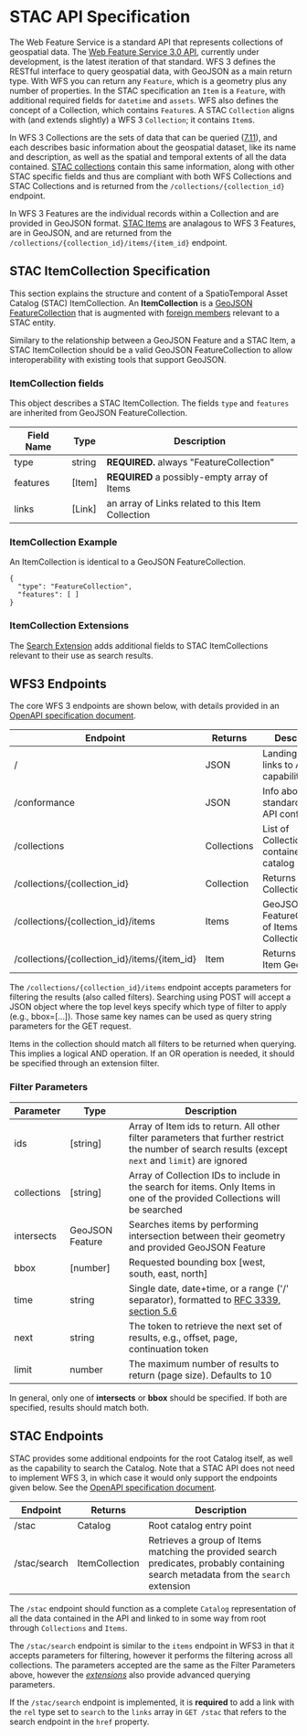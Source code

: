 # STAC API Specification

The Web Feature Service is a standard API that represents collections of geospatial data. The [Web Feature Service 3.0 API](https://github.com/opengeospatial/WFS_FES), currently under development, is the latest iteration of that standard. WFS 3 defines the RESTful interface to query geospatial data, with GeoJSON as a main return type. With WFS you can return any `Feature`, which is a geometry plus any number of properties. In the STAC specification an `Item` is a `Feature`, with additional required fields for `datetime` and `assets`. WFS also defines the concept of a Collection, which contains `Feature`s. A STAC `Collection` aligns with (and extends slightly) a WFS 3 `Collection`; it contains `Item`s.

In WFS 3 Collections are the sets of data that can be queried ([7.11](https://rawgit.com/opengeospatial/WFS_FES/master/docs/17-069.html#_feature_collections_metadata)), and each describes basic information about the geospatial dataset, like its name and description, as well as the spatial and temporal extents of all the data contained. [STAC collections](../collections-spec/README.md) contain this same information, along with other STAC specific fields and thus are compliant with both WFS Collections and STAC Collections and is returned from the `/collections/{collection_id}` endpoint.

In WFS 3 Features are the individual records within a Collection and are provided in GeoJSON format. [STAC Items](../item-spec/README.md) are analagous to WFS 3 Features, are in GeoJSON, and are returned from the `/collections/{collection_id}/items/{item_id}` endpoint.

## STAC ItemCollection Specification

This section explains the structure and content of a SpatioTemporal Asset Catalog (STAC) ItemCollection. An **ItemCollection** is a 
[GeoJSON](http://geojson.org/) [FeatureCollection](https://tools.ietf.org/html/rfc7946#section-3.3) that is augmented with 
[foreign members](https://tools.ietf.org/html/rfc7946#section-6) relevant to a STAC entity.

Similary to the relationship between a GeoJSON Feature and a STAC Item, a STAC ItemCollection should be a valid GeoJSON FeatureCollection
to allow interoperability with existing tools that support GeoJSON. 

### ItemCollection fields

This object describes a STAC ItemCollection. The fields `type` and `features` are inherited from GeoJSON FeatureCollection.

| Field Name | Type                                                                       | Description |
| ---------- | -------------------------------------------------------------------------- | ----------- |
| type       | string | **REQUIRED.** always "FeatureCollection"                |
| features   | [Item] | **REQUIRED** a possibly-empty array of Items          |
| links      | [Link] | an array of Links related to this Item Collection   |
          
### ItemCollection Example

An ItemCollection is identical to a GeoJSON FeatureCollection.

```
{
  "type": "FeatureCollection",
  "features": [ ]
}
```

### ItemCollection Extensions

The [Search Extension](extensions/search/README.md) adds additional fields to STAC ItemCollections relevant to their use as 
search results.

## WFS3 Endpoints

The core WFS 3 endpoints are shown below, with details provided in an [OpenAPI specification document](definitions/WFS3.yaml).

| Endpoint      | Returns          | Description        |
| ------------ | ------------- | ---------------------- |
| / | JSON        | Landing page, links to API capabilities |
| /conformance | JSON | Info about standards the API conforms to       |
| /collections | Collections | List of Collections contained in the catalog |
| /collections/{collection_id} | Collection | Returns single Collection JSON |
| /collections/{collection_id}/items | Items | GeoJSON FeatureCollection of Items in Collection |
| /collections/{collection_id}/items/{item_id} | Item | Returns single Item GeoJSON |

The `/collections/{collection_id}/items` endpoint accepts parameters for filtering the results (also called filters). Searching using POST will accept a JSON object where the top level keys specify which type of filter to apply (e.g., bbox=[...]). Those same key names can be used as query string parameters for the GET request. 

Items in the collection should match all filters to be returned when querying. This implies a logical AND operation. If an OR operation is needed, it should be specified through an extension filter.

### Filter Parameters

| Parameter      | Type          | Description        |
| ------------ | ------------- | ---------------------- |
| ids | [string] | Array of Item ids to return. All other filter parameters that further restrict the number of search results (except `next` and `limit`) are ignored |
| collections | [string] | Array of Collection IDs to include in the search for items. Only Items in one of the provided Collections will be searched |
| intersects | GeoJSON Feature | Searches items by performing intersection between their geometry and provided GeoJSON Feature |
| bbox | [number]       | Requested bounding box [west, south, east, north] |
| time | string | Single date, date+time, or a range ('/' separator), formatted to [RFC 3339, section 5.6](https://tools.ietf.org/html/rfc3339#section-5.6) |
| next | string | The token to retrieve the next set of results, e.g., offset, page, continuation token|
| limit | number | The maximum number of results to return (page size). Defaults to 10 |

In general, only one of **intersects** or **bbox** should be specified.  If both are specified, results should match both.

## STAC Endpoints

STAC provides some additional endpoints for the root Catalog itself, as well as the capability to search the Catalog. Note that a STAC API does not need to implement WFS 3, in which case it would only support the endpoints given below. See the [OpenAPI specification document](definitions/STAC-standalone.yaml).

| Endpoint      | Returns          | Description        |
| ------------- | ------------- | ---------------------- |
| /stac         | Catalog        | Root catalog entry point |
| /stac/search  | ItemCollection   | Retrieves a group of Items matching the provided search predicates, probably containing search metadata from the `search` extension |

The `/stac` endpoint should function as a complete `Catalog` representation of all the data contained in the API and linked to in some way from root through `Collections` and `Items`.

The `/stac/search` endpoint is similar to the `items` endpoint in WFS3 in that it accepts parameters for filtering, however it performs the filtering across all collections. The parameters accepted are the same as the Filter Parameters above, however the *[extensions](extensions/README.md)* also provide advanced querying parameters.

If the `/stac/search` endpoint is implemented, it is **required** to add a link with the `rel` type set to `search` to the `links` array in `GET /stac` that refers to the search endpoint in the `href` property.

